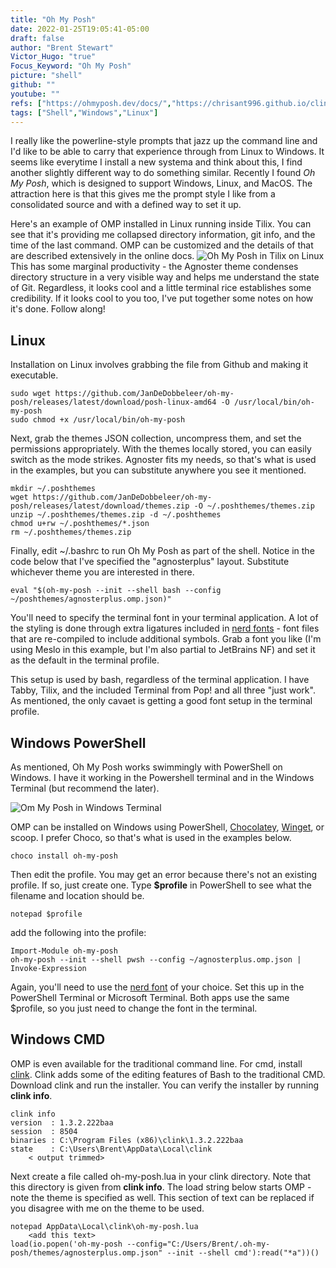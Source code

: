 ```yaml
---
title: "Oh My Posh"
date: 2022-01-25T19:05:41-05:00
draft: false
author: "Brent Stewart"
Victor_Hugo: "true"
Focus_Keyword: "Oh My Posh"
picture: "shell"
github: ""
youtube: ""
refs: ["https://ohmyposh.dev/docs/","https://chrisant996.github.io/clink/","https://www.nerdfonts.com/"]
tags: ["Shell","Windows","Linux"]
---
```

I really like the powerline-style prompts that jazz up the command line and I'd like to be able to carry that experience through from Linux to Windows.  It seems like everytime I install a new systema and think about this, I find another slightly different way to do something similar.  Recently I found _Oh My Posh_, which is designed to support Windows, Linux, and MacOS.  The attraction here is that this gives me the prompt style I like from a consolidated source and with a defined way to set it up.

Here's an example of OMP installed in Linux running inside Tilix.  You can see that it's providing me collapsed directory information, git info, and the time of the last command.  OMP can be customized and the details of that are described extensively in the online docs.
![Oh My Posh in Tilix on Linux](/omp_tilix.png#center)
This has some marginal productivity - the Agnoster theme condenses directory structure in a very visible way and helps me understand the state of Git.  Regardless, it looks cool and a little terminal rice establishes some credibility.  If it looks cool to you too, I've put together some notes on how it's done.  Follow along!


## Linux
Installation on Linux involves grabbing the file from Github and making it executable.

    sudo wget https://github.com/JanDeDobbeleer/oh-my-posh/releases/latest/download/posh-linux-amd64 -O /usr/local/bin/oh-my-posh
    sudo chmod +x /usr/local/bin/oh-my-posh

Next, grab the themes JSON collection, uncompress them, and set the permissions appropriately.  With the themes locally stored, you can easily switch as the mode strikes.  Agnoster fits my needs, so that's what is used in the examples, but you can substitute anywhere you see it mentioned.

    mkdir ~/.poshthemes
    wget https://github.com/JanDeDobbeleer/oh-my-posh/releases/latest/download/themes.zip -O ~/.poshthemes/themes.zip
    unzip ~/.poshthemes/themes.zip -d ~/.poshthemes
    chmod u+rw ~/.poshthemes/*.json
    rm ~/.poshthemes/themes.zip

Finally, edit ~/.bashrc to run Oh My Posh as part of the shell.  Notice in the code below that I've specified the "agnosterplus" layout.  Substitute whichever theme you are interested in there.

    eval "$(oh-my-posh --init --shell bash --config ~/poshthemes/agnosterplus.omp.json)"

You'll need to specify the terminal font in your terminal application.  A lot of the styling is done through extra ligatures included in [nerd fonts](https://www.nerdfonts.com/) - font files that are re-compiled to include additional symbols.  Grab a font you like (I'm using Meslo in this example, but I'm also partial to JetBrains NF) and set it as the default in the terminal profile.

This setup is used by bash, regardless of the terminal application.  I have Tabby, Tilix, and the included Terminal from Pop! and all three "just work".  As mentioned, the only cavaet is getting a good font setup in the terminal profile.

## Windows PowerShell
As mentioned, Oh My Posh works swimmingly with PowerShell on Windows.  I have it working in the Powershell terminal and in the Windows Terminal (but recommend the later).

![Om My Posh in Windows Terminal](/omp_windows.png)

OMP can be installed on Windows using PowerShell, [Chocolatey](/posts/220118_choco/), [Winget](/posts/211228_winget/), or scoop.  I prefer Choco, so that's what is used in the examples below.

    choco install oh-my-posh

Then edit the profile.  You may get an error because there's not an existing profile.  If so, just create one.  Type __$profile__ in PowerShell to see what the filename and location should be.

    notepad $profile

add the following into the profile:

    Import-Module oh-my-posh
    oh-my-posh --init --shell pwsh --config ~/agnosterplus.omp.json | Invoke-Expression

Again, you'll need to use the [nerd font](https://www.nerdfonts.com/) of your choice.  Set this up in the PowerShell Terminal or Microsoft Terminal.  Both apps use the same $profile, so you just need to change the font in the terminal.

## Windows CMD

OMP is even available for the traditional command line.  For cmd, install [clink](https://chrisant996.github.io/clink/).  Clink adds some of the editing features of Bash to the traditional CMD.  Download clink and run the installer.  You can verify the installer by running __clink info__.

    clink info
    version  : 1.3.2.222baa
    session  : 8504
    binaries : C:\Program Files (x86)\clink\1.3.2.222baa
    state    : C:\Users\Brent\AppData\Local\clink
        < output trimmed>

Next create a file called oh-my-posh.lua in your clink directory.  Note that this directory is given from __clink info__.  The load string below starts OMP - note the theme is specified as well.  This section of text can be replaced if you disagree with me on the theme to be used. 

    notepad AppData\Local\clink\oh-my-posh.lua
        <add this text>
    load(io.popen('oh-my-posh --config="C:/Users/Brent/.oh-my-posh/themes/agnosterplus.omp.json" --init --shell cmd'):read("*a"))()

